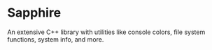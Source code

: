 # Sapphire
An extensive C++ library with utilities like console colors, file system functions, system info, and more.

